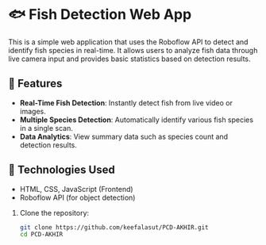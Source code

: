 # 🐟 Fish Detection Web App

This is a simple web application that uses the Roboflow API to detect and identify fish species in real-time. It allows users to analyze fish data through live camera input and provides basic statistics based on detection results.

## 🔧 Features

- **Real-Time Fish Detection**: Instantly detect fish from live video or images.
- **Multiple Species Detection**: Automatically identify various fish species in a single scan.
- **Data Analytics**: View summary data such as species count and detection results.

## 🚀 Technologies Used

- HTML, CSS, JavaScript (Frontend)
- Roboflow API (for object detection)

1. Clone the repository:
   ```bash
   git clone https://github.com/keefalasut/PCD-AKHIR.git
   cd PCD-AKHIR
